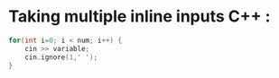 # Taking multiple inline inputs C++ :
```cpp
for(int i=0; i < num; i++) {
    cin >> variable;
    cin.ignore(1,' ');
}
```